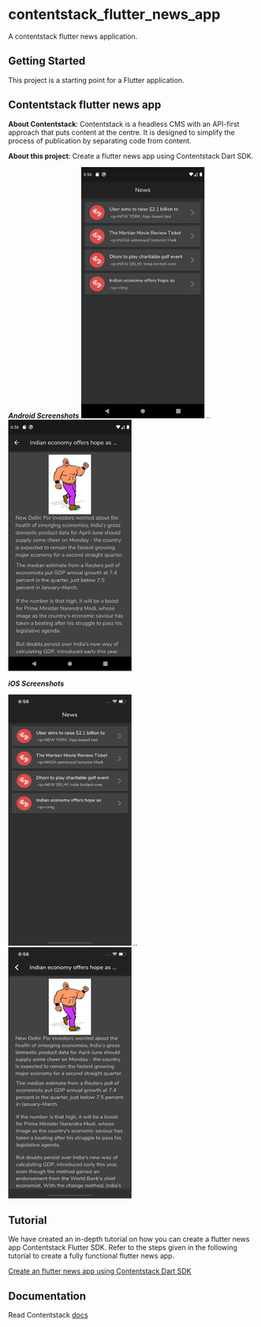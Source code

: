 # contentstack_flutter_news_app

A contentstack flutter news application.

## Getting Started

This project is a starting point for a Flutter application.

## Contentstack flutter news app

**About Contentstack**: Contentstack is a headless CMS with an API-first approach that puts content at the centre. It is designed to simplify the process of publication by separating code from content.

**About this project**: Create a flutter news app using Contentstack Dart SDK.

***Android Screenshots***
<img src='https://github.com/contentstack/contentstack-flutter-news-app/blob/master/assets/android_news_list.png' width='250' height='510'/> .. <img src='https://github.com/contentstack/contentstack-flutter-news-app/blob/master/assets/android_news_details.png' width='250' height='510'/>

***iOS Screenshots***

<img src='https://github.com/contentstack/contentstack-flutter-news-app/blob/master/assets/ios_news_list.png' width='250' height='510'/> .. <img src='https://github.com/contentstack/contentstack-flutter-news-app/blob/master/assets/ios_news_details.png' width='250' height='510'/>


## Tutorial

We have created an in-depth tutorial on how you can create a flutter news app Contentstack Flutter SDK. Refer to the steps given in the following tutorial to create a fully functional flutter news app.

[Create an flutter news app using Contentstack Dart SDK](https://www.contentstack.com/docs/example-apps/build-a-flutter-news-app-using-contentstacks-dart-sdk)


## Documentation

Read Contentstack [docs](https://www.contentstack.com/docs)

